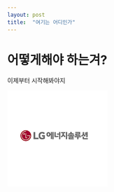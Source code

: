 ```yaml
---
layout: post
title:  "여기는 어디인가"
---
```


# 어떻게해야 하는겨?
이제부터 시작해봐야지

![download](../images/2022-03-02-first/download.png)
